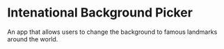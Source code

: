 # Intenational Background Picker

An app that allows users to change the background to famous landmarks around the world.
